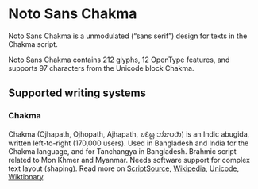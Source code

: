 
# Noto Sans Chakma

Noto Sans Chakma is a unmodulated (“sans serif”) design for texts in the Chakma script. 

Noto Sans Chakma contains 212 glyphs, 12 OpenType features, and supports 97 characters from the Unicode block Chakma.


## Supported writing systems


### Chakma

Chakma (Ojhapath, Ojhopath, Ajhapath, 𑄌𑄋𑄴𑄟𑄳𑄦 𑄃𑄧𑄏𑄛𑄖𑄴) is an Indic abugida, written left-to-right (170,000 users). Used in Bangladesh and India for the Chakma language, and for Tanchangya in Bangladesh. Brahmic script related to Mon Khmer and Myanmar. Needs software support for complex text layout (shaping). Read more on [ScriptSource](https://scriptsource.org/scr/Cakm), [Wikipedia](https://en.wikipedia.org/wiki/ISO_15924:Cakm), [Unicode](https://www.unicode.org/versions/Unicode13.0.0/ch13.pdf#G27486), [Wiktionary](https://en.wiktionary.org/wiki/Category:Chakma_script).


